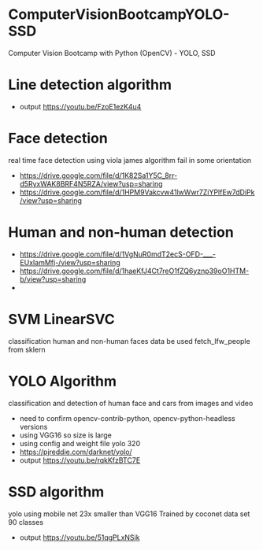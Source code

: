 # ComputerVisionBootcampYOLO-SSD
Computer Vision Bootcamp with Python (OpenCV) - YOLO, SSD

# Line detection algorithm

* output https://youtu.be/FzoE1ezK4u4

# Face detection

real time face detection using viola james algorithm fail in some orientation
* https://drive.google.com/file/d/1K82Sa1Y5C_8rr-d5RyxWAK8BRF4N5RZA/view?usp=sharing
* https://drive.google.com/file/d/1HPM9Vakcvw41lwWwr7ZiYPlfEw7dDiPk/view?usp=sharing


# Human and non-human detection

* https://drive.google.com/file/d/1VgNuR0mdT2ecS-OFD-___-EUxIamMfj-/view?usp=sharing
* https://drive.google.com/file/d/1haeKfJ4Ct7reO1fZQ6yznp39oO1HTM-b/view?usp=sharing
* 
# SVM LinearSVC
classification human and non-human faces data be used fetch_lfw_people from sklern

# YOLO Algorithm

classification and detection of human face and cars from images and video
* need to confirm opencv-contrib-python, opencv-python-headless versions
* using VGG16 so size is large
* using config and weight file yolo 320
* https://pjreddie.com/darknet/yolo/
* output https://youtu.be/rqkKfzBTC7E



# SSD algorithm

yolo using mobile net 23x smaller than VGG16
Trained by coconet data set 90 classes
* output https://youtu.be/51qgPLxNSjk
